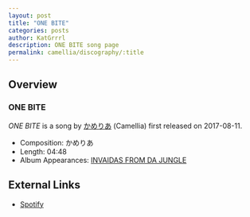 ```yaml
---
layout: post
title: "ONE BITE"
categories: posts
author: KatGrrrl
description: ONE BITE song page
permalink: camellia/discography/:title
---
```


## Overview

### ONE BITE

*ONE BITE* is a song by [かめりあ](/camellia) (Camellia) first released on 2017-08-11.

* Composition: かめりあ
* Length: 04:48
* Album Appearances: [INVAIDAS FROM DA JUNGLE](<{% link postsInclude/_posts/camellia/albums/INVAIDAS-FROM-DA-JUNGLE/2023-12-20-INVAIDAS-FROM-DA-JUNGLE.md %}>)

## External Links

* [Spotify](https://open.spotify.com/track/6845fCSMss9uAtAj86n79k?si=37306a7cb122492d)
